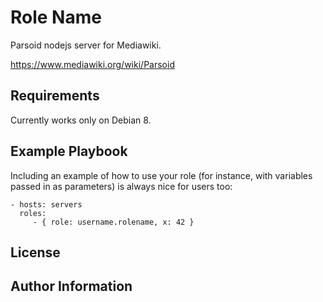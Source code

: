 Role Name
=========

Parsoid nodejs server for Mediawiki.

<https://www.mediawiki.org/wiki/Parsoid>

Requirements
------------

Currently works only on Debian 8.

Example Playbook
----------------

Including an example of how to use your role (for instance, with variables passed in as parameters) is always nice for users too:

    - hosts: servers
      roles:
         - { role: username.rolename, x: 42 }

License
-------


Author Information
------------------

